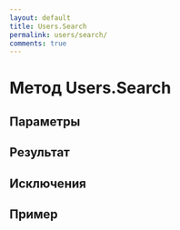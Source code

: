 ```yaml
---
layout: default
title: Users.Search
permalink: users/search/
comments: true
---
```

# Метод Users.Search

## Параметры

## Результат

## Исключения

## Пример
```csharp

```
